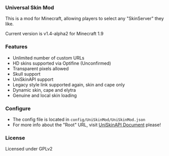 ### Universal Skin Mod
This is a mod for Minecraft, allowing players to select any "SkinServer" they like.

Current version is v1.4-alpha2 for Minecraft 1.9

### Features

- Unlimited number of custom URLs
- HD skins supported via Optifine (Unconfirmed)
- Transparent pixels allowed
- Skull support
- UniSkinAPI support
- Legacy style link supported again, skin and cape only
- Dynamic skin, cape and elytra
- Genuine and local skin loading

### Configure

- The config file is located in `config/UniSkinMod/UniSkinMod.json`
- For more info about the "Root" URL, visit [UniSkinAPI Document](https://github.com/RecursiveG/UniSkinServer/blob/master/doc/UniSkinAPI_en.md) please!

### License
Licensed under GPLv2
